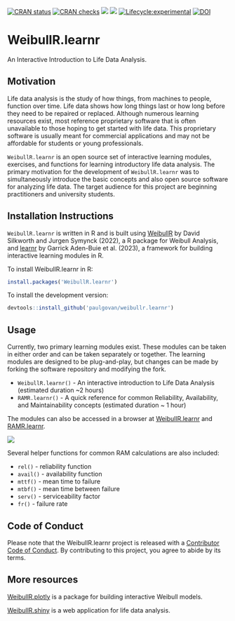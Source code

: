 <!-- badges: start -->
[![CRAN status](https://www.r-pkg.org/badges/version/WeibullR.learnr)](https://CRAN.R-project.org/package=WeibullR.learnr)
[![CRAN checks](https://badges.cranchecks.info/summary/WeibullR.learnr.svg)](https://cran.r-project.org/web/checks/check_results_WeibullR.learnr.html)
[![](http://cranlogs.r-pkg.org/badges/last-month/WeibullR.learnr)](https://cran.r-project.org/package=WeibullR.learnr)
[![](http://cranlogs.r-pkg.org/badges/grand-total/WeibullR.learnr)](https://cran.r-project.org/package=WeibullR.learnr)
[![Lifecycle:experimental](https://img.shields.io/badge/lifecycle-experimental-orange.svg)](https://lifecycle.r-lib.org/articles/stages.html#experimental)
[![DOI](https://zenodo.org/badge/644030886.svg)](https://zenodo.org/badge/latestdoi/644030886)
<!-- badges: end -->

# WeibullR.learnr

An Interactive Introduction to Life Data Analysis. 

## Motivation

Life data analysis is the study of how things, from machines to people, function over time. Life data shows how long things last or how long before they need to be repaired or replaced. Although numerous learning resources exist, most reference proprietary software that is often unavailable to those hoping to get started with life data. This proprietary software is usually meant for commercial applications and may not be affordable for students or young professionals. 

`WeibullR.learnr` is an open source set of interactive learning modules, exercises, and functions for learning introductory life data analysis. The primary motivation for the development of `WeibullR.learnr` was to simultaneously introduce the basic concepts and also open source software for analyzing life data. The target audience for this project are beginning practitioners and university students.

## Installation Instructions

`WeibullR.learnr` is written in R and is built using [WeibullR](https://CRAN.R-project.org/package=WeibullR) by David Silkworth and Jurgen Symynck (2022), a R package for Weibull Analysis, and [learnr](https://CRAN.R-project.org/package=learnr) by Garrick Aden-Buie et al. (2023), a framework for building interactive learning modules in R. 

To install WeibullR.learnr in R:

``` r
install.packages('WeibullR.learnr')
```

To install the development version:

``` r
devtools::install_github('paulgovan/weibullr.learnr')
```

## Usage

Currently, two primary learning modules exist. These modules can be taken in either order and can be taken separately or together. The learning modules are designed to be plug-and-play, but changes can be made by forking the software repository and modifying the fork.

* `WeibullR.learnr()` - An interactive introduction to Life Data Analysis (estimated duration ~2 hours)
* `RAMR.learnr()` - A quick reference for common Reliability, Availability, and Maintainability concepts (estimated duration ~ 1 hour)

The modules can also be accessed in a browser at [WeibullR.learnr](https://paulgovan.shinyapps.io/weibullrlearnr/) and [RAMR.learnr](https://paulgovan.shinyapps.io/ramrlearnr/).

![](https://github.com/paulgovan/WeibullR.learnr/blob/master/inst/paper/WeibullRlearnr.png?raw=true)<!-- -->

Several helper functions for common RAM calculations are also included:

* `rel()` - reliability function
* `avail()` - availability function
* `mttf()` - mean time to failure
* `mtbf()` - mean time between failure
* `serv()` - serviceability factor
* `fr()` - failure rate

## Code of Conduct

Please note that the WeibullR.learnr project is released with a [Contributor Code of Conduct](https://paulgovan.github.io/WeibullR.learnr/CODE_OF_CONDUCT.html). By contributing to this project, you agree to abide by its terms.

## More resources

[WeibullR.plotly](https://paulgovan.github.io/WeibullR.plotly/) is a package for building interactive Weibull models. 

[WeibullR.shiny](https://paulgovan.github.io/WeibullR.shiny/) is a web application for life data analysis.


